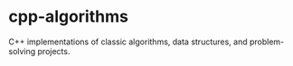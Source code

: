 # cpp-algorithms
C++ implementations of classic algorithms, data structures, and problem-solving projects.
